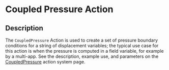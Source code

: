 # Coupled Pressure Action

## Description

The `CoupledPressure` Action is used to create a set of pressure boundary conditions for a string of displacement variables; the typical use case for this action is when the pressure is computed in a field variable, for example by a multi-app. See the description, example use, and parameters on the [CoupledPressure](/CoupledPressure/index.md) action system page.
